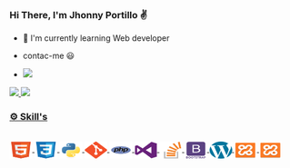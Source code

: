### Hi There, I'm Jhonny Portillo ✌️

- 🌱 I'm currently learning Web developer

-  contac-me 😃
-  <a href = "mailto: pjhonny2003@icloud.com"><img src="https://img.shields.io/badge/-Gmail-%23333?style=for-the-badge&logo=gmail&logoColor=white" target="_blank"></a>


 <div>
  <a href="https://github.com/JhonnyDevv">
  <img height="180em" src="https://github-readme-stats.vercel.app/api?username=JhonnyDevv]&show_icons=true&theme=dracula&include_all_commits=true&count_private=true"/>
  <img height="180em" src="https://github-readme-stats.vercel.app/api/top-langs/?username=JhonnyDevv&layout=compact&langs_count=16&theme=dracula"/>
</div>



### ⚙️ Skill's
<div style="display: inline_block"><br>
  <img align="center" alt="Rafa-HTML" height="30" width="40" src="https://raw.githubusercontent.com/devicons/devicon/master/icons/html5/html5-original.svg">
  <img align="center" alt="Rafa-CSS" height="30" width="40" src="https://raw.githubusercontent.com/devicons/devicon/master/icons/css3/css3-original.svg">
  <img align="center" alt="Rafa-Python" height="30" width="40" src="https://raw.githubusercontent.com/devicons/devicon/master/icons/python/python-original.svg">
 <img align="center" alt="JhonnyDevv-git" height="30" width="40" src="https://github.com/JhonnyDevv/icons/blob/main/icons-SVG/git_plain_logo_icon_146507.svg">
<img align="center" alt="JhonnyDevv-php" height="30" width="40" src="https://github.com/JhonnyDevv/icons/blob/main/icons-SVG/php.svg">
<img align="center" alt="JhonnyDevv-vsc" height="30" width="40" src="https://github.com/JhonnyDevv/icons/blob/main/icons-SVG/visualstudio_plain_logo_icon_146308.svg">
<img align="center" alt="JhonnyDevv-stackoverflow" height="30" width="40" src="https://github.com/JhonnyDevv/icons/blob/main/icons-SVG/stackoverflow_icon-icons.com_62748.svg">
<img align="center" alt="JhonnyDevv-bootstrap" height="30" width="40" src="https://github.com/JhonnyDevv/icons/blob/main/icons-SVG/bootstrap_plain_wordmark_logo_icon_146620.svg">
<img align="center" alt="JhonnyDevv-wordpress" height="30" width="40" src="https://github.com/JhonnyDevv/icons/blob/main/icons-SVG/Wordpress_icon-icons.com_66780.svg">
<img align="center" alt="JhonnyDevv-xampp" height="30" width="40" src="https://github.com/JhonnyDevv/icons/blob/main/icons-SVG/xampp_94513.svg">
<img align="center" alt="JhonnyDevv-mac" height="30" width="40" src="https://github.com/JhonnyDevv/icons/blob/main/icons-SVG/xampp_94513.svg">

</div>
